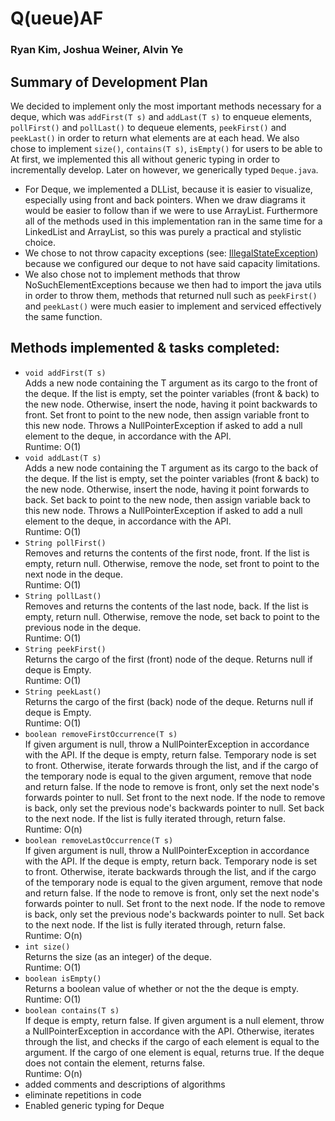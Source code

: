 # Q(ueue)AF
### Ryan Kim, Joshua Weiner, Alvin Ye
## Summary of Development Plan
We decided to implement only the most important methods necessary for a deque, which was ```addFirst(T s)``` and ```addLast(T s)``` to enqueue elements, ```pollFirst()``` and ```pollLast()``` to dequeue elements, ```peekFirst()``` and ```peekLast()``` in order to return what elements are at each head. We also chose to implement ```size()```, ```contains(T s)```, ```isEmpty()``` for users to be able to <br>
At first, we implemented this all without generic typing in order to incrementally develop. Later on however, we generically typed ```Deque.java```.  

* For Deque, we implemented a DLList, because it is easier to visualize, especially using front and back pointers. When we draw diagrams it would be easier to follow than if we were to use ArrayList. Furthermore all of the methods used in this implementation ran in the same time for a LinkedList and ArrayList, so this was purely a practical and stylistic choice.
* We chose to not throw capacity exceptions (see: [IllegalStateException](https://docs.oracle.com/javase/7/docs/api/java/lang/IllegalStateException.html)) because we configured our deque to not have said capacity limitations.
* We also chose not to implement methods that throw NoSuchElementExceptions because we then had to import the java utils in order to throw them, methods that returned null such as ```peekFirst()``` and ```peekLast()``` were much easier to implement and serviced effectively the same function.

## Methods implemented & tasks completed:
* ```void addFirst(T s)``` <br>
Adds a new node containing the T argument as its cargo to the front of the deque.
If the list is empty, set the pointer variables (front & back) to the new node.
Otherwise, insert the node, having it point backwards to front. Set front to point to the new node, then assign variable front to this new node.
Throws a NullPointerException if asked to add a null element to the deque, in accordance with the API. <br>
Runtime: O(1)
* ```void addLast(T s)```<br>
Adds a new node containing the T argument as its cargo to the back of the deque.
If the list is empty, set the pointer variables (front & back) to the new node.
Otherwise, insert the node, having it point forwards to back. Set back to point to the new node, then assign variable back to this new node.
Throws a NullPointerException if asked to add a null element to the deque, in accordance with the API. <br>
Runtime: O(1)
* ```String pollFirst()``` <br>
Removes and returns the contents of the first node, front.
If the list is empty, return null.
Otherwise, remove the node, set front to point to the next node in the deque. <br>
Runtime: O(1)
* ```String pollLast()``` <br>
Removes and returns the contents of the last node, back.
If the list is empty, return null.
Otherwise, remove the node, set back to point to the previous node in the deque. <br>
Runtime: O(1)
* ```String peekFirst()``` <br>
Returns the cargo of the first (front) node of the deque.
Returns null if deque is Empty. <br>
Runtime: O(1)
* ```String peekLast()``` <br>
Returns the cargo of the first (back) node of the deque.
Returns null if deque is Empty. <br>
Runtime: O(1)
* ```boolean removeFirstOccurrence(T s)``` <br>
If given argument is null, throw a NullPointerException in accordance with the API.
If the deque is empty, return false.
Temporary node is set to front.
Otherwise, iterate forwards through the list, and if the cargo of the temporary node is equal to the given argument, remove that node and return false.
If the node to remove is front, only set the next node's forwards pointer to null. Set front to the next node.
If the node to remove is back, only set the previous node's backwards pointer to null. Set back to the next node.
If the list is fully iterated through, return false. <br>
Runtime: O(n)
* ```boolean removeLastOccurrence(T s)``` <br>
If given argument is null, throw a NullPointerException in accordance with the API.
If the deque is empty, return back.
Temporary node is set to front.
Otherwise, iterate backwards through the list, and if the cargo of the temporary node is equal to the given argument, remove that node and return false.
If the node to remove is front, only set the next node's forwards pointer to null. Set front to the next node.
If the node to remove is back, only set the previous node's backwards pointer to null. Set back to the next node.
If the list is fully iterated through, return false. <br>
Runtime: O(n)
* ```int size()``` <br>
Returns the size (as an integer) of the deque. <br>
Runtime: O(1)
* ```boolean isEmpty()``` <br>
Returns a boolean value of whether or not the the deque is empty. <br>
Runtime: O(1)
* ```boolean contains(T s)``` <br>
If deque is empty, return false. If given argument is a null element, throw a NullPointerException in accordance with the API. Otherwise, iterates through the list, and checks if the cargo of each element is equal to the argument. If the cargo of one element is equal, returns true. If the deque does not contain the element, returns false. <br>
Runtime: O(n)
* added comments and descriptions of algorithms
* eliminate repetitions in code
* Enabled generic typing for Deque
